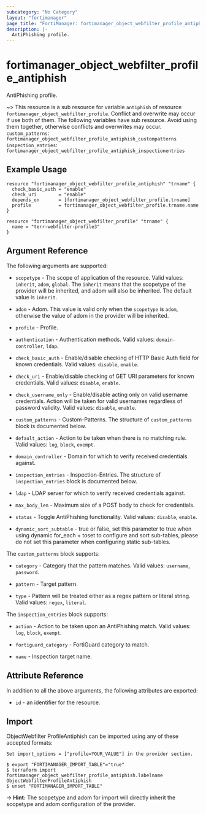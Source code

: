 ```yaml
---
subcategory: "No Category"
layout: "fortimanager"
page_title: "FortiManager: fortimanager_object_webfilter_profile_antiphish"
description: |-
  AntiPhishing profile.
---
```


# fortimanager_object_webfilter_profile_antiphish
AntiPhishing profile.

~> This resource is a sub resource for variable `antiphish` of resource `fortimanager_object_webfilter_profile`. Conflict and overwrite may occur if use both of them.
The following variables have sub resource. Avoid using them together, otherwise conflicts and overwrites may occur.
`custom_patterns`: `fortimanager_object_webfilter_profile_antiphish_custompatterns`
`inspection_entries`: `fortimanager_object_webfilter_profile_antiphish_inspectionentries`



## Example Usage

```hcl
resource "fortimanager_object_webfilter_profile_antiphish" "trname" {
  check_basic_auth = "enable"
  check_uri        = "enable"
  depends_on       = [fortimanager_object_webfilter_profile.trname]
  profile          = fortimanager_object_webfilter_profile.trname.name
}

resource "fortimanager_object_webfilter_profile" "trname" {
  name = "terr-webfilter-profile3"
}
```

## Argument Reference


The following arguments are supported:

* `scopetype` - The scope of application of the resource. Valid values: `inherit`, `adom`, `global`. The `inherit` means that the scopetype of the provider will be inherited, and adom will also be inherited. The default value is `inherit`.
* `adom` - Adom. This value is valid only when the `scopetype` is `adom`, otherwise the value of adom in the provider will be inherited.
* `profile` - Profile.

* `authentication` - Authentication methods. Valid values: `domain-controller`, `ldap`.

* `check_basic_auth` - Enable/disable checking of HTTP Basic Auth field for known credentials. Valid values: `disable`, `enable`.

* `check_uri` - Enable/disable checking of GET URI parameters for known credentials. Valid values: `disable`, `enable`.

* `check_username_only` - Enable/disable acting only on valid username credentials. Action will be taken for valid usernames regardless of password validity. Valid values: `disable`, `enable`.

* `custom_patterns` - Custom-Patterns. The structure of `custom_patterns` block is documented below.
* `default_action` - Action to be taken when there is no matching rule. Valid values: `log`, `block`, `exempt`.

* `domain_controller` - Domain for which to verify received credentials against.
* `inspection_entries` - Inspection-Entries. The structure of `inspection_entries` block is documented below.
* `ldap` - LDAP server for which to verify received credentials against.
* `max_body_len` - Maximum size of a POST body to check for credentials.
* `status` - Toggle AntiPhishing functionality. Valid values: `disable`, `enable`.

* `dynamic_sort_subtable` - true or false, set this parameter to true when using dynamic for_each + toset to configure and sort sub-tables, please do not set this parameter when configuring static sub-tables.

The `custom_patterns` block supports:

* `category` - Category that the pattern matches. Valid values: `username`, `password`.

* `pattern` - Target pattern.
* `type` - Pattern will be treated either as a regex pattern or literal string. Valid values: `regex`, `literal`.


The `inspection_entries` block supports:

* `action` - Action to be taken upon an AntiPhishing match. Valid values: `log`, `block`, `exempt`.

* `fortiguard_category` - FortiGuard category to match.
* `name` - Inspection target name.


## Attribute Reference

In addition to all the above arguments, the following attributes are exported:
* `id` - an identifier for the resource.

## Import

ObjectWebfilter ProfileAntiphish can be imported using any of these accepted formats:
```
Set import_options = ["profile=YOUR_VALUE"] in the provider section.

$ export "FORTIMANAGER_IMPORT_TABLE"="true"
$ terraform import fortimanager_object_webfilter_profile_antiphish.labelname ObjectWebfilterProfileAntiphish
$ unset "FORTIMANAGER_IMPORT_TABLE"
```
-> **Hint:** The scopetype and adom for import will directly inherit the scopetype and adom configuration of the provider.
